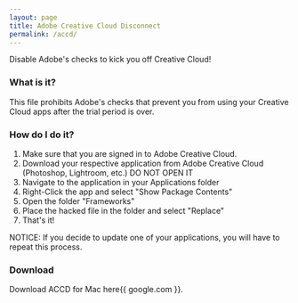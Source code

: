 ```yaml
---
layout: page
title: Adobe Creative Cloud Disconnect
permalink: /accd/
---
```


Disable Adobe's checks to kick you off Creative Cloud!

### What is it?

This file prohibits Adobe's checks that prevent you from using your Creative Cloud apps after the trial period is over.

### How do I do it?

1. Make sure that you are signed in to Adobe Creative Cloud.
2. Download your respective application from Adobe Creative Cloud (Photoshop, Lightroom, etc.) DO NOT OPEN IT
3. Navigate to the application in your Applications folder
4. Right-Click the app and select "Show Package Contents"
5. Open the folder "Frameworks"
6. Place the hacked file in the folder and select "Replace"
7. That's it!

NOTICE: If you decide to update one of your applications, you will have to repeat this process.

### Download

Download ACCD for Mac here{{ google.com }}.

